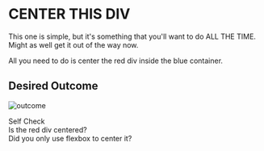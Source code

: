 # CENTER THIS DIV

This one is simple, but it's something that you'll want to do ALL THE TIME. Might as well get it out of the way now.

All you need to do is center the red div inside the blue container.

## Desired Outcome
![outcome](https://github.com/TheOdinProject/css-exercises/blob/main/flex/01-flex-center/desired-outcome.png?raw=true)

Self Check  
Is the red div centered?  
Did you only use flexbox to center it?  